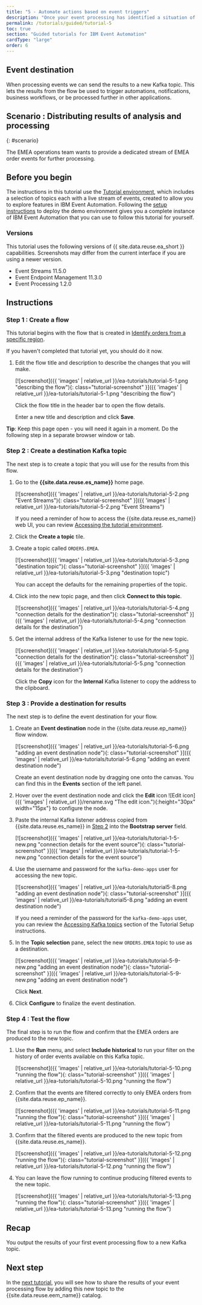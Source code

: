 ```yaml
---
title: "5 - Automate actions based on event triggers"
description: "Once your event processing has identified a situation of interest, a common next step is to automate a response. You can write the output of your processing flows to a Kafka topic to achieve this."
permalink: /tutorials/guided/tutorial-5
toc: true
section: "Guided tutorials for IBM Event Automation"
cardType: "large"
order: 6
---
```


## Event destination

When processing events we can send the results to a new Kafka topic. This lets the results from the flow be used to trigger automations, notifications, business workflows, or be processed further in other applications.



## Scenario : Distributing results of analysis and processing
{: #scenario}

The EMEA operations team wants to provide a dedicated stream of EMEA order events for further processing.

## Before you begin

The instructions in this tutorial use the [Tutorial environment](./tutorial-0), which includes a selection of topics each with a live stream of events, created to allow you to explore features in IBM Event Automation. Following the [setup instructions](./tutorial-0#deploy-the-tutorial) to deploy the demo environment gives you a complete instance of IBM Event Automation that you can use to follow this tutorial for yourself.

### Versions

This tutorial uses the following versions of {{ site.data.reuse.ea_short }} capabilities. Screenshots may differ from the current interface if you are using a newer version.

- Event Streams 11.5.0
- Event Endpoint Management 11.3.0
- Event Processing 1.2.0

## Instructions

### Step 1 : Create a flow

This tutorial begins with the flow that is created in [Identify orders from a specific region](./tutorial-1).

If you haven't completed that tutorial yet, you should do it now.

1. Edit the flow title and description to describe the changes that you will make.

   [![screenshot]({{ 'images' | relative_url }}/ea-tutorials/tutorial-5-1.png "describing the flow"){: class="tutorial-screenshot" }]({{ 'images' | relative_url }}/ea-tutorials/tutorial-5-1.png "describing the flow")

   Click the flow title in the header bar to open the flow details.

   Enter a new title and description and click **Save**.

**Tip**: Keep this page open - you will need it again in a moment. Do the following step in a separate browser window or tab.

### Step 2 : Create a destination Kafka topic

The next step is to create a topic that you will use for the results from this flow.

1. Go to the **{{site.data.reuse.es_name}}** home page.

   [![screenshot]({{ 'images' | relative_url }}/ea-tutorials/tutorial-5-2.png "Event Streams"){: class="tutorial-screenshot" }]({{ 'images' | relative_url }}/ea-tutorials/tutorial-5-2.png "Event Streams")

   If you need a reminder of how to access the {{site.data.reuse.es_name}} web UI, you can review [Accessing the tutorial environment](./tutorial-access#event-streams).

1. Click the **Create a topic** tile.

1. Create a topic called `ORDERS.EMEA`.

   [![screenshot]({{ 'images' | relative_url }}/ea-tutorials/tutorial-5-3.png "destination topic"){: class="tutorial-screenshot" }]({{ 'images' | relative_url }}/ea-tutorials/tutorial-5-3.png "destination topic")

   You can accept the defaults for the remaining properties of the topic.

1. Click into the new topic page, and then click **Connect to this topic**.

   [![screenshot]({{ 'images' | relative_url }}/ea-tutorials/tutorial-5-4.png "connection details for the destination"){: class="tutorial-screenshot" }]({{ 'images' | relative_url }}/ea-tutorials/tutorial-5-4.png "connection details for the destination")

1. Get the internal address of the Kafka listener to use for the new topic.

   [![screenshot]({{ 'images' | relative_url }}/ea-tutorials/tutorial-5-5.png "connection details for the destination"){: class="tutorial-screenshot" }]({{ 'images' | relative_url }}/ea-tutorials/tutorial-5-5.png "connection details for the destination")

   Click the **Copy** icon for the **Internal** Kafka listener to copy the address to the clipboard.

### Step 3 : Provide a destination for results

The next step is to define the event destination for your flow.

1. Create an **Event destination** node in the {{site.data.reuse.ep_name}} flow window.

   [![screenshot]({{ 'images' | relative_url }}/ea-tutorials/tutorial-5-6.png "adding an event destination node"){: class="tutorial-screenshot" }]({{ 'images' | relative_url }}/ea-tutorials/tutorial-5-6.png "adding an event destination node")

   Create an event destination node by dragging one onto the canvas. You can find this in the **Events** section of the left panel.

1. Hover over the event destination node and click the **Edit** icon ![Edit icon]({{ 'images' | relative_url }}/rename.svg "The edit icon."){:height="30px" width="15px"} to configure the node.  


1. Paste the internal Kafka listener address copied from {{site.data.reuse.es_name}} in [Step 2](#step-2--create-a-destination-kafka-topic) into the **Bootstrap server** field.

   [![screenshot]({{ 'images' | relative_url }}/ea-tutorials/tutorial-1-5-new.png "connection details for the event source"){: class="tutorial-screenshot" }]({{ 'images' | relative_url }}/ea-tutorials/tutorial-1-5-new.png "connection details for the event source")

 

1. Use the username and password for the `kafka-demo-apps` user for accessing the new topic.

   [![screenshot]({{ 'images' | relative_url }}/ea-tutorials/tutorial5-8.png "adding an event destination node"){: class="tutorial-screenshot" }]({{ 'images' | relative_url }}/ea-tutorials/tutorial5-8.png "adding an event destination node")

   If you need a reminder of the password for the `kafka-demo-apps` user, you can review the [Accessing Kafka topics](./tutorial-access#accessing-kafka-topics) section of the Tutorial Setup instructions.

1. In the **Topic selection** pane, select the new `ORDERS.EMEA` topic to use as a destination.

   [![screenshot]({{ 'images' | relative_url }}/ea-tutorials/tutorial-5-9-new.png "adding an event destination node"){: class="tutorial-screenshot" }]({{ 'images' | relative_url }}/ea-tutorials/tutorial-5-9-new.png "adding an event destination node")

   Click **Next**.


1. Click **Configure** to finalize the event destination.

### Step 4 : Test the flow  

The final step is to run the flow and confirm that the EMEA orders are produced to the new topic.

1. Use the **Run** menu, and select **Include historical** to run your filter on the history of order events available on this Kafka topic.

   [![screenshot]({{ 'images' | relative_url }}/ea-tutorials/tutorial-5-10.png "running the flow"){: class="tutorial-screenshot" }]({{ 'images' | relative_url }}/ea-tutorials/tutorial-5-10.png "running the flow")

1. Confirm that the events are filtered correctly to only EMEA orders from {{site.data.reuse.ep_name}}.

   [![screenshot]({{ 'images' | relative_url }}/ea-tutorials/tutorial-5-11.png "running the flow"){: class="tutorial-screenshot" }]({{ 'images' | relative_url }}/ea-tutorials/tutorial-5-11.png "running the flow")

1. Confirm that the filtered events are produced to the new topic from {{site.data.reuse.es_name}}.

   [![screenshot]({{ 'images' | relative_url }}/ea-tutorials/tutorial-5-12.png "running the flow"){: class="tutorial-screenshot" }]({{ 'images' | relative_url }}/ea-tutorials/tutorial-5-12.png "running the flow")

1. You can leave the flow running to continue producing filtered events to the new topic.

   [![screenshot]({{ 'images' | relative_url }}/ea-tutorials/tutorial-5-13.png "running the flow"){: class="tutorial-screenshot" }]({{ 'images' | relative_url }}/ea-tutorials/tutorial-5-13.png "running the flow")

## Recap

You output the results of your first event processing flow to a new Kafka topic.

## Next step

In the [next tutorial](./tutorial-6), you will see how to share the results of your event processing flow by adding this new topic to the {{site.data.reuse.eem_name}} catalog.
